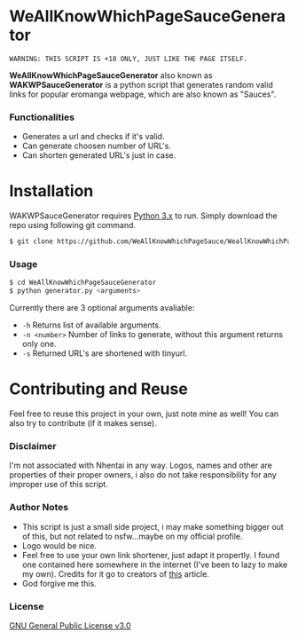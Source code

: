 # WeAllKnowWhichPageSauceGenerator
```
WARNING: THIS SCRIPT IS +18 ONLY, JUST LIKE THE PAGE ITSELF.
```
**WeAllKnowWhichPageSauceGenerator** also known as **WAKWPSauceGenerator** is a python script that generates random valid links for popular eromanga webpage, which are also known as "Sauces".

### Functionalities
  - Generates a url and checks if it's valid.
  - Can generate choosen number of URL's.
  - Can shorten generated URL's just in case.
  
# Installation
WAKWPSauceGenerator requires [Python 3.x](https://www.python.org/downloads/) to run. Simply download the repo using following git command.
```sh
$ git clone https://github.com/WeAllKnowWhichPageSauce/WeallKnowWhichPageSauceGenerator
```

### Usage
```sh
$ cd WeAllKnowWhichPageSauceGenerator
$ python generator.py <arguments>
```
Currently there are 3 optional arguments avaliable:
 - `-h`  Returns list of available arguments.
 - `-n <number>` Number of links to generate, without this argument returns only one.
 - `-s` Returned URL's are shortened with tinyurl.
 
# Contributing and Reuse
Feel free to reuse this project in your own, just note mine as well! You can also try to contribute (if it makes sense).

### Disclaimer
I'm not associated with Nhentai in any way. Logos, names and other are properties of their proper owners, i also do not take responsibility for any improper use of this script.

### Author Notes
 - This script is just a small side project, i may make something bigger out of this, but not related to nsfw...maybe on my official profile.
 - Logo would be nice.
 - Feel free to use your own link shortener, just adapt it propertly. I found one contained here somewhere in the internet (I've been to lazy to make my own). Credits for it go to creators of  [this](https://pythontips.com/2013/08/03/a-url-shortener-in-python/) article.
 - God forgive me this.
 
### License
[GNU General Public License v3.0](https://github.com/WeAllKnowWhichPageSauce/WeallKnowWhichPageSauceGenerator/blob/master/LICENSE)
